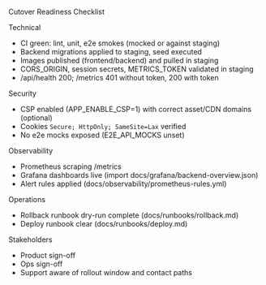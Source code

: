 Cutover Readiness Checklist

Technical
- CI green: lint, unit, e2e smokes (mocked or against staging)
- Backend migrations applied to staging, seed executed
- Images published (frontend/backend) and pulled in staging
- CORS_ORIGIN, session secrets, METRICS_TOKEN validated in staging
- /api/health 200; /metrics 401 without token, 200 with token

Security
- CSP enabled (APP_ENABLE_CSP=1) with correct asset/CDN domains (optional)
- Cookies `Secure; HttpOnly; SameSite=Lax` verified
- No e2e mocks exposed (E2E_API_MOCKS unset)

Observability
- Prometheus scraping /metrics
- Grafana dashboards live (import docs/grafana/backend-overview.json)
- Alert rules applied (docs/observability/prometheus-rules.yml)

Operations
- Rollback runbook dry-run complete (docs/runbooks/rollback.md)
- Deploy runbook clear (docs/runbooks/deploy.md)

Stakeholders
- Product sign-off
- Ops sign-off
- Support aware of rollout window and contact paths

